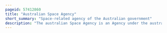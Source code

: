 ```yaml
---
pageid: 57412860
title: "Australian Space Agency"
short_summary: "Space-related agency of the Australian government"
description: "The australian Space Agency is an Agency under the australian Government responsible for the Development of the commercial Space Industry in australia coordinating domestic Activities identifying Opportunities and facilitating international Space Engagement that include australian Stakeholders."
---
```


